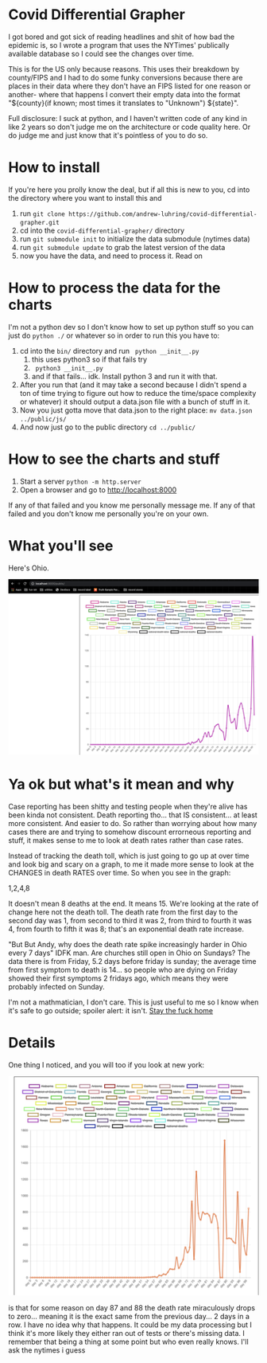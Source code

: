 # Covid Differential Grapher

I got bored and got sick of reading headlines and shit of how bad the epidemic is, so I wrote a program that uses the 
NYTimes' publically available database so I could see the changes over time.

This is for the US only because reasons. This uses their breakdown by county/FIPS and I had to do some funky conversions 
because there are places in their data where they don't have an FIPS listed for one reason or another- where that happens
I convert their empty data into the format "${county}(if known; most times it translates to "Unknown") ${state}".

Full disclosure: I suck at python, and I haven't written code of any kind in like 2 years so don't judge me on the architecture or code quality here. Or do judge me and just know that it's pointless of you to do so.

# How to install
If you're here you prolly know the deal, but if all this is new to you, cd into the directory where you want to install this and 

1. run ```git clone https://github.com/andrew-luhring/covid-differential-grapher.git```
1. cd into the ```covid-differential-grapher/``` directory
1. run ```git submodule init``` to initialize the data submodule (nytimes data) 
1. run ```git submodule update``` to grab the latest version of the data
1. now you have the data, and need to process it. Read on 

# How to process the data for the charts

I'm not a python dev so I don't know how to set up python stuff so you can just do ```python ./``` or whatever so in order
to run this you have to: 
1. cd into the ```bin/``` directory and run  ``` python __init__.py```
    1. this uses python3 so if that fails try
    1. ``` python3 __init__.py```
    1. and if that fails... idk. Install python 3 and run it with that.
1. After you run that (and it may take a second because I didn't spend a ton of time trying to figure out how to reduce the
time/space complexity or whatever) it should output a data.json file with a bunch of stuff in it.
1. Now you just gotta move that data.json to the right place: ```mv data.json ../public/js/```
1. And now just go to the public directory ```cd ../public/```

# How to see the charts and stuff

1. Start a server ```python -m http.server```
1. Open a browser and go to [http://localhost:8000](http://0.0.0.0:8000/)

If any of that failed and you know me personally message me.
If any of that failed and you don't know me personally you're on your own.


# What you'll see
Here's Ohio.

![](ohio.png)

# Ya ok but what's it mean and why

Case reporting has been shitty and testing people when they're alive has been kinda not consistent. Death reporting tho... that IS consistent... at least more consistent. And easier to do. So rather than worrying about how many cases there are and trying to somehow discount errorneous reporting and stuff, it makes sense to me to look at death rates rather than case rates. 

Instead of tracking the death toll, which is just going to go up at over time and look big and scary on a graph, to me it made more sense to look at the CHANGES in death RATES over time. So when you see in the graph:

1,2,4,8

It doesn't mean 8 deaths at the end. It means 15. We're looking at the rate of change here not the death toll. The death rate from the first day to the second day was 1, from second to third it was 2, from third to fourth it was 4, from fourth to fifth it was 8; that's an exponential death rate increase.

"But But Andy, why does the death rate spike increasingly harder in Ohio every 7 days"
IDFK man. Are churches still open in Ohio on Sundays? The data there is from Friday, 5.2 days before friday is sunday; the average time from first symptom to death is 14... so people who are dying on Friday showed their first symptoms 2 fridays ago, which means they were probably infected on Sunday.


I'm not a mathmatician, I don't care. This is just useful to me so I know when it's safe to go outside; spoiler alert: it isn't. [Stay the fuck home](https://www.youtube.com/watch?v=hNte2PlQc14)


# Details
One thing I noticed, and you will too if you look at new york:

![](ny.png)

is that for some reason on day 87 and 88 the death rate miraculously drops to zero... meaning it is the exact same from the previous day... 2 days in a row. I have no idea why that happens. It could be my data processing but I think it's more likely they either ran out of tests or there's missing data. I remember that being a thing at some point but who even really knows. I'll ask the nytimes i guess

